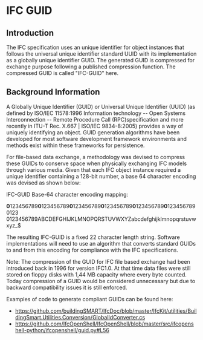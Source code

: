 # IFC GUID
## Introduction
The IFC specification uses an unique identifier for object instances that follows the universal unique identifier standard UUID with its implementation as a globally unique identifier GUID. The generated GUID is compressed for exchange purpose following a published compression function. The compressed GUID is called "IFC-GUID" here.

## Background Information
A Globally Unique Identifier (GUID) or Universal Unique Identifier (UUID) (as defined by ISO/IEC 11578:1996 Information technology -- Open Systems Interconnection -- Remote Procedure Call (RPC)specification and more recently in ITU-T Rec. X.667 | ISO/IEC 9834-8:2005) provides a way of uniquely identifying an object. GUID generation algorithms have been developed for most software development framework environments and methods exist within these frameworks for persistence.

For file-based data exchange, a methodology was devised to compress these GUIDs to conserve space when physically exchanging IFC models through various media. Given that each IFC object instance required a unique identifier containing a 128-bit number, a base 64 character encoding was devised as shown below:

IFC-GUID Base-64 character encoding mapping: 

**0**123456789**0**123456789**0**123456789**0**123456789**0**123456789**0**1234567890123
0123456789ABCDEFGHIJKLMNOPQRSTUVWXYZabcdefghijklmnopqrstuvwxyz_$

The resulting IFC-GUID is a fixed 22 character length string. Software implementations will need to use an algorithm that converts standard GUIDs to and from this encoding for compliance with the IFC specifications.

Note: The compression of the GUID for IFC file based exchange had been introduced back in 1996 for version IFC1.0. At that time data files were still stored on floppy disks with 1,44 MB capacity where every byte counted. Today compression of a GUID would be considered unnecessary but due to backward compatibility issues it is still enforced.

Examples of code to generate compliant GUIDs can be found here:

- https://github.com/buildingSMART/IfcDoc/blob/master/IfcKit/utilities/BuildingSmart.Utilities.Conversion/GlobalIdConverter.cs
- https://github.com/IfcOpenShell/IfcOpenShell/blob/master/src/ifcopenshell-python/ifcopenshell/guid.py#L56
 
